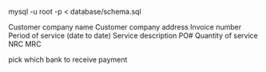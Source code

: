 mysql -u root -p < database/schema.sql


Customer company name
Customer company address
Invoice number
Period of service (date to date)
Service description
PO#
Quantity of service
NRC
MRC

pick which bank to receive payment